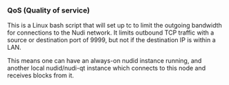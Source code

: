 ### QoS (Quality of service) ###

This is a Linux bash script that will set up tc to limit the outgoing bandwidth for connections to the Nudi network. It limits outbound TCP traffic with a source or destination port of 9999, but not if the destination IP is within a LAN.

This means one can have an always-on nudid instance running, and another local nudid/nudi-qt instance which connects to this node and receives blocks from it.
